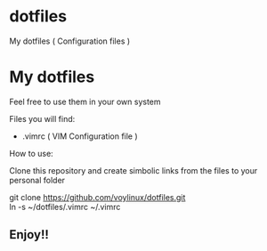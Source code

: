 dotfiles
========

My dotfiles ( Configuration files )

# My dotfiles

Feel free to use them in your own system

Files you will find:

* .vimrc ( VIM Configuration file )


How to use:

Clone this repository and create simbolic links from the files to your personal folder

git clone https://github.com/voylinux/dotfiles.git
<br/>
ln -s ~/dotfiles/.vimrc ~/.vimrc

## Enjoy!!
